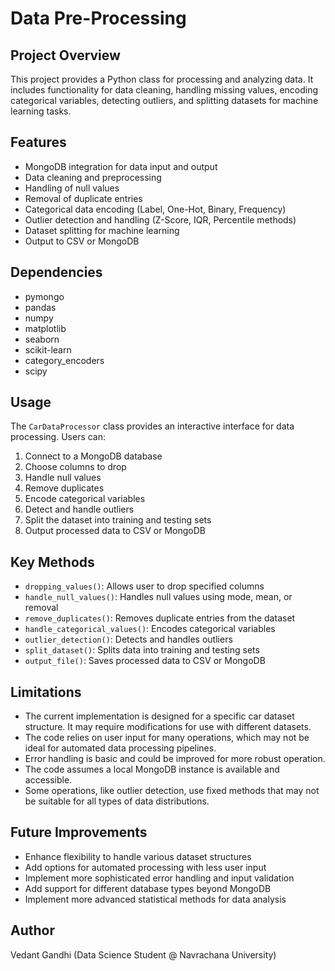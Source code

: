 # Data Pre-Processing

## Project Overview
This project provides a Python class for processing and analyzing data. It includes functionality for data cleaning, handling missing values, encoding categorical variables, detecting outliers, and splitting datasets for machine learning tasks.

## Features
- MongoDB integration for data input and output
- Data cleaning and preprocessing
- Handling of null values
- Removal of duplicate entries
- Categorical data encoding (Label, One-Hot, Binary, Frequency)
- Outlier detection and handling (Z-Score, IQR, Percentile methods)
- Dataset splitting for machine learning
- Output to CSV or MongoDB

## Dependencies
- pymongo
- pandas
- numpy
- matplotlib
- seaborn
- scikit-learn
- category_encoders
- scipy

## Usage
The `CarDataProcessor` class provides an interactive interface for data processing. Users can:
1. Connect to a MongoDB database
2. Choose columns to drop
3. Handle null values
4. Remove duplicates
5. Encode categorical variables
6. Detect and handle outliers
7. Split the dataset into training and testing sets
8. Output processed data to CSV or MongoDB

## Key Methods
- `dropping_values()`: Allows user to drop specified columns
- `handle_null_values()`: Handles null values using mode, mean, or removal
- `remove_duplicates()`: Removes duplicate entries from the dataset
- `handle_categorical_values()`: Encodes categorical variables
- `outlier_detection()`: Detects and handles outliers
- `split_dataset()`: Splits data into training and testing sets
- `output_file()`: Saves processed data to CSV or MongoDB

## Limitations
- The current implementation is designed for a specific car dataset structure. It may require modifications for use with different datasets.
- The code relies on user input for many operations, which may not be ideal for automated data processing pipelines.
- Error handling is basic and could be improved for more robust operation.
- The code assumes a local MongoDB instance is available and accessible.
- Some operations, like outlier detection, use fixed methods that may not be suitable for all types of data distributions.

## Future Improvements
- Enhance flexibility to handle various dataset structures
- Add options for automated processing with less user input
- Implement more sophisticated error handling and input validation
- Add support for different database types beyond MongoDB
- Implement more advanced statistical methods for data analysis

## Author
Vedant Gandhi (Data Science Student @ Navrachana University)
